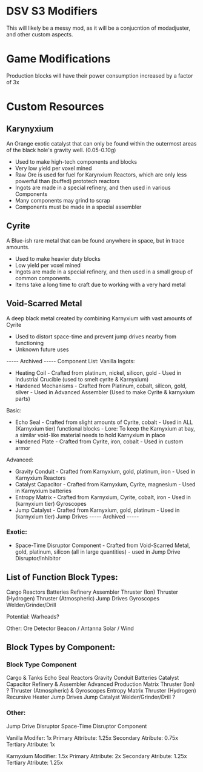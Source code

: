 # DSV S3 Modifiers
This will likely be a messy mod, as it will be a conjucntion of modadjuster, and other custom aspects.

# Game Modifications
Production blocks will have their power consumption increased by a factor of 3x


# Custom Resources
## Karynyxium
An Orange exotic catalyst that can only be found within the outermost areas of the black hole's gravity well. (0.05-0.10g)
- Used to make high-tech components and blocks
- Very low yield per voxel mined
- Raw Ore is used for fuel for Karynxium Reactors, which are only less powerful than (buffed) prototech reactors
- Ingots are made in a special refinery, and then used in various Components
- Many components may grind to scrap
- Components must be made in a special assembler

## Cyrite
A Blue-ish rare metal that can be found anywhere in space, but in trace amounts. 
- Used to make heavier duty blocks
- Low yield per voxel mined
- Ingots are made in a special refinery, and then used in a small group of common components.
- Items take a long time to craft due to working with a very hard metal

## Void-Scarred Metal
A deep black metal created by combining Karnyxium with vast amounts of Cyrite
- Used to distort space-time and prevent jump drives nearby from functioning
- Unknown future uses

----- Archived -----
Component List:
Vanilla Ingots:
- Heating Coil - Crafted from platinum, nickel, silicon, gold - Used in Industrial Crucible (used to smelt cyrite & Karnyxium)
- Hardened Mechanisms - Crafted from Platinum, cobalt, silicon, gold, silver - Used in Advanced Assembler (Used to make Cyrite & karnyxium parts)

Basic:
- Echo Seal - Crafted from slight amounts of Cyrite, cobalt - Used in ALL (Karnyxium tier) functional blocks - Lore: To keep the Karnyxium at bay, a similar void-like material needs to hold Karnyxium in place
- Hardened Plate - Crafted from Cyrite, iron, cobalt - Used in custom armor

Advanced:
- Gravity Conduit - Crafted from Karnyxium, gold, platinum, iron - Used in Karnyxium Reactors
- Catalyst Capacitor - Crafted from Karnyxium, Cyrite, magnesium - Used in Karnyxium batteries
- Entropy Matrix - Crafted from Karnyxium, Cyrite, cobalt, iron - Used in (karnyxium tier) Gyroscopes
- Jump Catalyst - Crafted from Karnyxium, gold, platinum - Used in (karnyxium tier) Jump Drives
----- Archived -----

### Exotic:
- Space-Time Disruptor Component - Crafted from Void-Scarred Metal, gold, platinum, silicon (all in large quantities) - used in Jump Drive Disruptor/Inhibitor


## List of Function Block Types:
Cargo
Reactors
Batteries
Refinery
Assembler
Thruster (Ion)
Thruster (Hydrogen)
Thruster (Atmospheric)
Jump Drives
Gyroscopes
Welder/Grinder/Drill

Potential:
Warheads?

Other:
Ore Detector
Beacon / Antanna
Solar / Wind


## Block Types by Component:

### Block Type                                 Component
Cargo & Tanks                                  Echo Seal
Reactors                                       Gravity Conduit
Batteries                                      Catalyst Capacitor
Refinery & Assembler                           Advanced Production Matrix
Thruster (Ion)                                 ?
Thruster (Atmospheric) & Gyroscopes            Entropy Matrix
Thruster (Hydrogen)                            Recursive Heater
Jump Drives                                    Jump Catalyst
Welder/Grinder/Drill                           ?



### Other:
Jump Drive Disruptor                           Space-Time Disruptor Component


Vanilla Modifer: 1x
Primary Attribute: 1.25x
Secondary Atribute: 0.75x
Tertiary Atribute: 1x

Karnyxium Modifier: 1.5x
Primary Attribute: 2x
Secondary Atribute: 1.25x
Tertiary Atribute: 1.25x